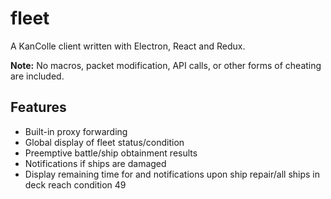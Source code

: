 # fleet

A KanColle client written with Electron, React and Redux.

**Note:** No macros, packet modification, API calls, or other forms of cheating are included.

## Features

* Built-in proxy forwarding
* Global display of fleet status/condition
* Preemptive battle/ship obtainment results
* Notifications if ships are damaged
* Display remaining time for and notifications upon ship repair/all ships in deck reach condition 49
